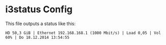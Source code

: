 i3status Config
===============

This file outputs a status like this:

    HD 50,3 GiB | Ethernet 192.168.168.1 (1000 Mbit/s) | Load 0,05 | Vol 60% | Do 18.12.2014 13:54:55


